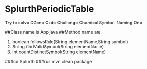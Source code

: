 SplurthPeriodicTable
======================
Try to solve DZone Code Challenge Chemical Symbol-Naming One

##Class name is App.java
##Method name are 
1. boolean followsRule(String elementName,String symbol)
2. String findValidSymbol(String elementName)  
3. int countDistinctSymbol(String elementName)

###cd Splurth
###run mvn clean package
